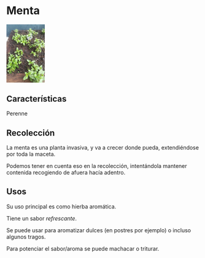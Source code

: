 # Menta

<img src="./img/menta.jpeg" alt="menta" width="100" align="center" />

## Características

Perenne

## Recolección

La menta es una planta invasiva, y va a crecer donde pueda,
extendiéndose por toda la maceta.

Podemos tener en cuenta eso en la recolección, intentándola mantener contenida
recogiendo de afuera hacía adentro.

## Usos

Su uso principal es como hierba aromática.

Tiene un sabor *refrescante*.

Se puede usar para aromatizar dulces (en postres por ejemplo) o incluso algunos tragos.

Para potenciar el sabor/aroma se puede machacar o triturar.
